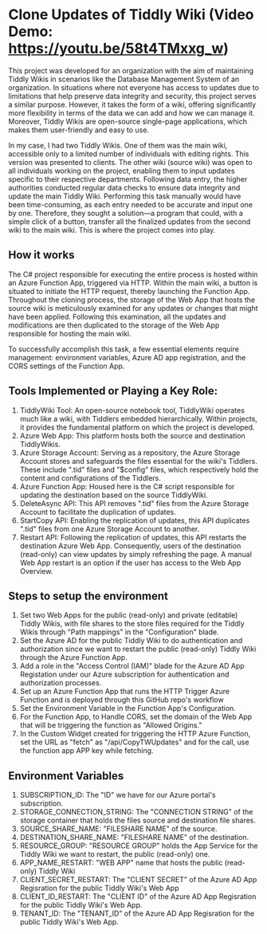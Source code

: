 # Clone Updates of Tiddly Wiki (Video Demo: https://youtu.be/58t4TMxxg_w)

This project was developed for an organization with the aim of maintaining Tiddly Wikis in scenarios like the Database Management System of an organization. In situations where not everyone has access to updates due to limitations that help preserve data integrity and security, this project serves a similar purpose. However, it takes the form of a wiki, offering significantly more flexibility in terms of the data we can add and how we can manage it. Moreover, Tiddly Wikis are open-source single-page applications, which makes them user-friendly and easy to use.

In my case, I had two Tiddly Wikis. One of them was the main wiki, accessible only to a limited number of individuals with editing rights. This version was presented to clients. The other wiki (source wiki) was open to all individuals working on the project, enabling them to input updates specific to their respective departments. Following data entry, the higher authorities conducted regular data checks to ensure data integrity and update the main Tiddly Wiki. Performing this task manually would have been time-consuming, as each entry needed to be accurate and input one by one. Therefore, they sought a solution—a program that could, with a simple click of a button, transfer all the finalized updates from the second wiki to the main wiki. This is where the project comes into play.

## How it works

The C# project responsible for executing the entire process is hosted within an Azure Function App, triggered via HTTP. Within the main wiki, a button is situated to initiate the HTTP request, thereby launching the Function App. Throughout the cloning process, the storage of the Web App that hosts the source wiki is meticulously examined for any updates or changes that might have been applied. Following this examination, all the updates and modifications are then duplicated to the storage of the Web App responsible for hosting the main wiki.

To successfully accomplish this task, a few essential elements require management: environment variables, Azure AD app registration, and the CORS settings of the Function App.

## Tools Implemented or Playing a Key Role:

1. TiddlyWiki Tool: An open-source notebook tool, TiddlyWiki operates much like a wiki, with Tiddlers embedded hierarchically. Within projects, it provides the fundamental platform on which the project is developed.
2. Azure Web App: This platform hosts both the source and destination TiddlyWikis.
3. Azure Storage Account: Serving as a repository, the Azure Storage Account stores and safeguards the files essential for the wiki's Tiddlers. These include ".tid" files and "$config" files, which respectively hold the content and configurations of the Tiddlers.
4. Azure Function App: Housed here is the C# script responsible for updating the destination based on the source TiddlyWiki.
5. DeleteAsync API: This API removes ".tid" files from the Azure Storage Account to facilitate the duplication of updates.
6. StartCopy API: Enabling the replication of updates, this API duplicates ".tid" files from one Azure Storage Account to another.
7. Restart API: Following the replication of updates, this API restarts the destination Azure Web App. Consequently, users of the destination (read-only) can view updates by simply refreshing the page. A manual Web App restart is an option if the user has access to the Web App Overview.
   
## Steps to setup the environment

1. Set two Web Apps for the public (read-only) and private (editable) Tiddly Wikis, with file shares to the store files required for the Tiddly Wikis through "Path mappings" in the "Configuration" blade.
2. Set the Azure AD for the public Tiddly Wiki to do authentication and authorization since we want to restart the public (read-only) Tiddly Wiki through the Azure Function App.
3. Add a role in the "Access Control (IAM)" blade for the Azure AD App Registation under our Azure subscription for authentication and authorization processes.
4. Set up an Azure Function App that runs the HTTP Trigger Azure Function and is deployed through this GitHub repo's workflow
5. Set the Environment Variable in the Function App's Configuration.
6. For the Function App, to Handle CORS, set the domain of the Web App that will be triggering the function as "Allowed Origins."
7. In the Custom Widget created for triggering the HTTP Azure Function, set the URL as "fetch" as "<FunctionAppURL>/api/CopyTWUpdates" and for the call, use the function app APP key while fetching.

## Environment Variables

1. SUBSCRIPTION_ID: The "ID" we have for our Azure portal's subscription.
2. STORAGE_CONNECTION_STRING: The "CONNECTION STRING" of the storage container that holds the files source and destination file shares.
3. SOURCE_SHARE_NAME: "FILESHARE NAME" of the source.
4. DESTINATION_SHARE_NAME: "FILESHARE NAME" of the destination.
5. RESOURCE_GROUP: "RESOURCE GROUP" holds the App Service for the Tiddly Wiki we want to restart, the public (read-only) one.
6. APP_NAME_RESTART: "WEB APP" name that hosts the public (read-only) Tiddly Wiki
7. CLIENT_SECRET_RESTART: The "CLIENT SECRET" of the Azure AD App Regisration for the public Tiddly Wiki's Web App
8. CLIENT_ID_RESTART: The "CLIENT ID" of the Azure AD App Regisration for the public Tiddly Wiki's Web App.
9. TENANT_ID: The "TENANT_ID" of the Azure AD App Regisration for the public Tiddly Wiki's Web App.

